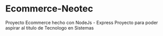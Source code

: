 # Ecommerce-Neotec
Proyecto Ecommerce hecho con NodeJs - Express
Proyecto para poder aspirar al titulo de Tecnologo en Sistemas
